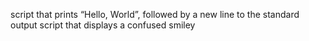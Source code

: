 script that prints “Hello, World”, followed by a new line to the standard output
script that displays a confused smiley
